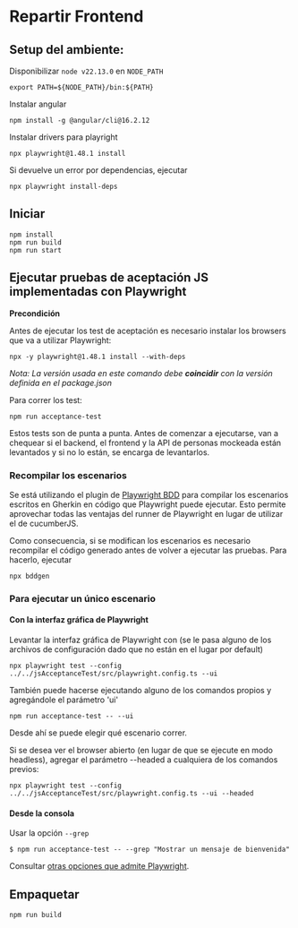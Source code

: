 # Repartir Frontend


## Setup del ambiente:


Disponibilizar `node v22.13.0` en `NODE_PATH` 

```
export PATH=${NODE_PATH}/bin:${PATH}
```

Instalar angular

```
npm install -g @angular/cli@16.2.12
```

Instalar drivers para playright

```
npx playwright@1.48.1 install
```

Si devuelve un error por dependencias, ejecutar

```
npx playwright install-deps
```

## Iniciar

```
npm install
npm run build
npm run start
```

## Ejecutar pruebas de aceptación JS implementadas con Playwright

__Precondición__

Antes de ejecutar los test de aceptación es necesario instalar los browsers que va a utilizar Playwright:

```
npx -y playwright@1.48.1 install --with-deps
```

*Nota: La versión usada en este comando debe __coincidir__ con la versión definida en el package.json*

Para correr los test:

```
npm run acceptance-test
```

Estos tests son de punta a punta. Antes de comenzar a ejecutarse, van a chequear si el backend, el frontend y la API de personas mockeada están levantados y si no lo están, se encarga de levantarlos. 


### Recompilar los escenarios
Se está utilizando el plugin de [Playwright BDD](https://github.com/vitalets/playwright-bdd) para compilar los escenarios escritos en Gherkin en código que Playwright puede ejecutar. Esto permite aprovechar todas las ventajas del runner de Playwright en lugar de utilizar el de cucumberJS.

Como consecuencia, si se modifican los escenarios es necesario recompilar el código generado antes de volver a ejecutar las pruebas. Para hacerlo, ejecutar
```
npx bddgen
```

### Para ejecutar un único escenario

#### Con la interfaz gráfica de Playwright

Levantar la interfaz gráfica de Playwright con (se le pasa alguno de los archivos de configuración dado que no están en el lugar por default)
```
npx playwright test --config ../../jsAcceptanceTest/src/playwright.config.ts --ui
```

También puede hacerse ejecutando alguno de los comandos propios y agregándole el parámetro 'ui'
```
npm run acceptance-test -- --ui
```
Desde ahí se puede elegir qué escenario correr.

Si se desea ver el browser abierto (en lugar de que se ejecute en modo headless), agregar el parámetro --headed a cualquiera de los comandos previos:
```
npx playwright test --config ../../jsAcceptanceTest/src/playwright.config.ts --ui --headed
```


#### Desde la consola

Usar la opción ```--grep```

```
$ npm run acceptance-test -- --grep "Mostrar un mensaje de bienvenida"
```

Consultar [otras opciones que admite Playwright](https://playwright.dev/docs/test-annotations).


## Empaquetar

```
npm run build
```
